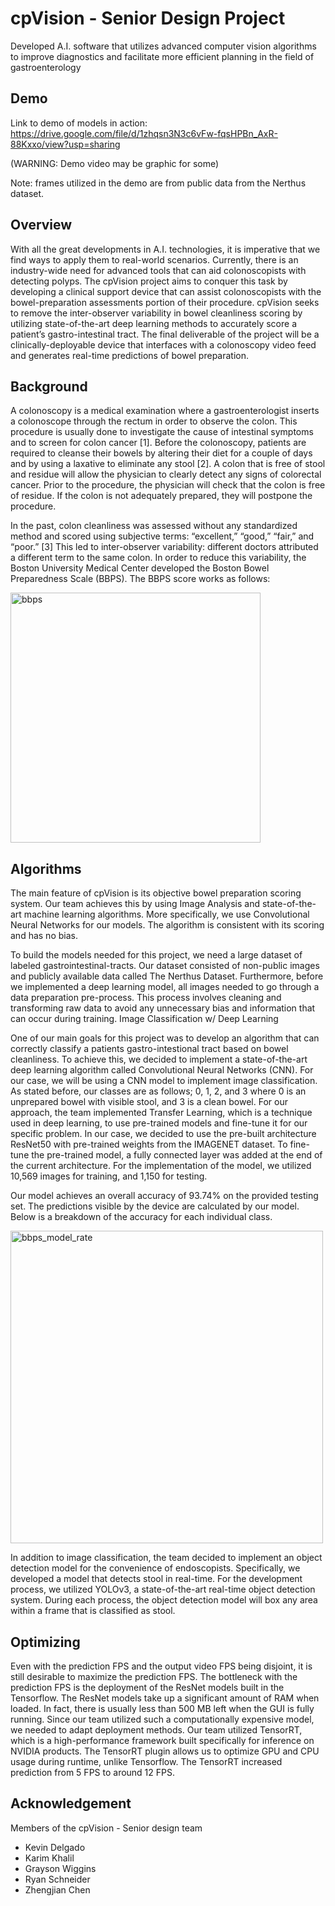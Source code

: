 # cpVision - Senior Design Project
Developed A.I. software that utilizes advanced computer vision algorithms to improve diagnostics and facilitate more efficient planning in the field of gastroenterology

## Demo
Link to demo of models in action: https://drive.google.com/file/d/1zhqsn3N3c6vFw-fqsHPBn_AxR-88Kxxo/view?usp=sharing

(WARNING: Demo video may be graphic for some)

Note: frames utilized in the demo are from public data from the Nerthus dataset.

## Overview
With all the great developments in A.I. technologies, it is imperative that we find ways to apply them to real-world scenarios. Currently, there is an industry-wide need for advanced tools that can aid colonoscopists with detecting polyps. The cpVision project aims to conquer this task by developing a clinical support device that can assist colonoscopists with the bowel-preparation assessments portion of their procedure. cpVision seeks to remove the inter-observer variability in bowel cleanliness scoring by utilizing state-of-the-art deep learning methods to accurately score a patient’s gastro-intestinal tract. The final deliverable of the project will be a clinically-deployable device that interfaces with a colonoscopy video feed and generates real-time predictions of bowel preparation.

## Background
A colonoscopy is a medical examination where a gastroenterologist inserts a colonoscope through the rectum in order to observe the colon. This procedure is usually done to investigate the cause of intestinal symptoms and to screen for colon cancer [1]. Before the colonoscopy, patients are required to cleanse their bowels by altering their diet for a couple of days and by using a laxative to eliminate any stool [2]. A colon that is free of stool and residue will allow the physician to clearly detect any signs of colorectal cancer. Prior to the procedure, the physician will check that the colon is free of residue. If the colon is not adequately prepared, they will postpone the procedure.

In the past, colon cleanliness was assessed without any standardized method and scored using subjective terms: “excellent,” “good,” “fair,” and “poor.” [3] This led to inter-observer variability: different doctors attributed a different term to the same colon. In order to reduce this variability, the Boston University Medical Center developed the Boston Bowel Preparedness Scale (BBPS). The BBPS score works as follows:

<img width="400" alt="bbps" src="https://github.com/kevry/cpVision/assets/45439265/502ec1e4-b6ec-4e1a-8c27-f635836d627d">


## Algorithms
The main feature of cpVision is its objective bowel preparation scoring system. Our team achieves this by using Image Analysis and state-of-the-art machine learning algorithms. More specifically, we use Convolutional Neural Networks for our models. The algorithm is consistent with its scoring and has no bias.

To build the models needed for this project, we need a large dataset of labeled gastrointestinal-tracts.  Our dataset consisted of non-public images and publicly available data called The Nerthus Dataset. Furthermore, before we implemented a deep learning model, all images needed to go through a data preparation pre-process. This process involves cleaning and transforming raw data to avoid any unnecessary bias and information that can occur during training.
Image Classification w/ Deep Learning

One of our main goals for this project was to develop an algorithm that can correctly classify a patients gastro-intestional tract based on bowel cleanliness. To achieve this, we decided to implement a state-of-the-art deep learning algorithm called Convolutional Neural Networks (CNN). For our case, we will be using a CNN model to implement image classification. As stated before, our classes are as follows; 0, 1, 2, and 3 where 0 is an unprepared bowel with visible stool, and 3 is a clean bowel. For our approach, the team implemented Transfer Learning, which is a technique used in deep learning, to use pre-trained models and fine-tune it for our specific problem. In our case, we decided to use the pre-built architecture ResNet50 with pre-trained weights from the IMAGENET dataset. To fine-tune the pre-trained model, a fully connected layer was added at the end of the current architecture. For the implementation of the model, we utilized 10,569 images for training, and 1,150 for testing.  

Our model achieves an overall accuracy of 93.74% on the provided testing set. The predictions visible by the device are calculated by our model. Below is a breakdown of the accuracy for each individual class. 

<img width="500" alt="bbps_model_rate" src="https://github.com/kevry/cpVision/assets/45439265/0b285cfd-9597-42c9-a4f1-ba2b9510fdbe">

In addition to image classification, the team decided to implement an object detection model for the convenience of endoscopists. Specifically, we developed a model that detects stool in real-time. For the development process, we utilized YOLOv3, a state-of-the-art real-time object detection system. During each process, the object detection model will box any area within a frame that is classified as stool.

## Optimizing
Even with the prediction FPS and the output video FPS being disjoint, it is still desirable to maximize the prediction FPS. The bottleneck with the prediction FPS is the deployment of the ResNet models built in the Tensorflow. The ResNet models take up a significant amount of RAM when loaded. In fact, there is usually less than 500 MB left when the GUI is fully running. Since our team utilized such a computationally expensive model, we needed to adapt deployment methods. Our team utilized TensorRT, which is a high-performance framework built specifically for inference on NVIDIA products. The TensorRT plugin allows us to optimize GPU and CPU usage during runtime, unlike Tensorflow. The TensorRT increased prediction from 5 FPS to around 12 FPS.

## Acknowledgement
Members of the cpVision - Senior design team
- Kevin Delgado
- Karim Khalil
- Grayson Wiggins
- Ryan Schneider
- Zhengjian Chen
